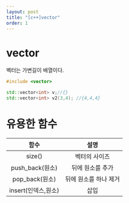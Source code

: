 ```yaml
---
layout: post
title: "[c++]vector"
order: 1
---
```


# vector

벡터는 가변길이 배열이다.

```cpp
#include <vector>

std::vector<int> v;//{}
std::vector<int> v2(3,4); //{4,4,4}
```

# 유용한 함수

|함수|설명|
|:---:|:---:|
|size()|벡터의 사이즈|
|push_back(원소)|뒤에 원소를 추가|
|pop_back(원소)|뒤에 원소를 하나 제거|
|insert(인덱스,원소)|삽입|
